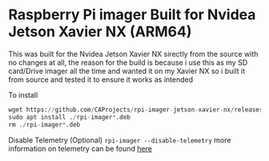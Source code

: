 # Raspberry Pi imager Built for Nvidea Jetson Xavier NX (ARM64)

This was built for the Nvidea Jetson Xavier NX sirectly from the source with no changes at all, the reason for the build is because i use this as my SD card/Drive imager all the time and wanted it on my Xavier NX so i built it from source and tested it to ensure it works as intended

To install 
```python
wget https://github.com/CAProjects/rpi-imager-jetson-xavier-nx/releases/download/1.5/rpi-imager_1.5_arm64.deb
sudo apt install ./rpi-imager*.deb
rm ./rpi-imager*.deb
```

Disable Telemetry (Optional) 
`rpi-imager --disable-telemetry`
more information on telemetry can be found [here](https://github.com/raspberrypi/rpi-imager#telemetry)
